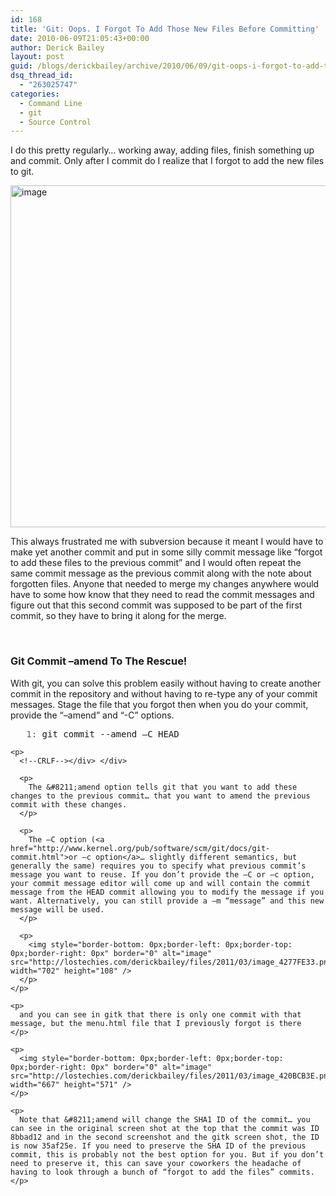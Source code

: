 ```yaml
---
id: 168
title: 'Git: Oops. I Forgot To Add Those New Files Before Committing'
date: 2010-06-09T21:05:43+00:00
author: Derick Bailey
layout: post
guid: /blogs/derickbailey/archive/2010/06/09/git-oops-i-forgot-to-add-those-new-files-before-committing.aspx
dsq_thread_id:
  - "263025747"
categories:
  - Command Line
  - git
  - Source Control
---
```

I do this pretty regularly… working away, adding files, finish something up and commit. Only after I commit do I realize that I forgot to add the new files to git. 

 <img style="border-bottom: 0px;border-left: 0px;border-top: 0px;border-right: 0px" border="0" alt="image" src="http://lostechies.com/derickbailey/files/2011/03/image_7D3FA709.png" width="702" height="547" />

This always frustrated me with subversion because it meant I would have to make yet another commit and put in some silly commit message like “forgot to add these files to the previous commit” and I would often repeat the same commit message as the previous commit along with the note about forgotten files. Anyone that needed to merge my changes anywhere would have to some how know that they need to read the commit messages and figure out that this second commit was supposed to be part of the first commit, so they have to bring it along for the merge.

&#160;

### Git Commit &#8211;amend To The Rescue!

With git, you can solve this problem easily without having to create another commit in the repository and without having to re-type any of your commit messages. Stage the file that you forgot then when you do your commit, provide the “&#8211;amend” and “-C” options. 

<div>
  <div>
    <pre><span style="color: #606060">   1:</span> git commit --amend –C HEAD</pre>
    
    <p>
      <!--CRLF--></div> </div> 
      
      <p>
        The &#8211;amend option tells git that you want to add these changes to the previous commit… that you want to amend the previous commit with these changes.
      </p>
      
      <p>
        The –C option (<a href="http://www.kernel.org/pub/software/scm/git/docs/git-commit.html">or –c option</a>… slightly different semantics, but generally the same) requires you to specify what previous commit’s message you want to reuse. If you don’t provide the –C or –c option, your commit message editor will come up and will contain the commit message from the HEAD commit allowing you to modify the message if you want. Alternatively, you can still provide a –m “message” and this new message will be used.
      </p>
      
      <p>
        <img style="border-bottom: 0px;border-left: 0px;border-top: 0px;border-right: 0px" border="0" alt="image" src="http://lostechies.com/derickbailey/files/2011/03/image_4277FE33.png" width="702" height="108" />
      </p>
    </p>
    
    <p>
      and you can see in gitk that there is only one commit with that message, but the menu.html file that I previously forgot is there
    </p>
    
    <p>
      <img style="border-bottom: 0px;border-left: 0px;border-top: 0px;border-right: 0px" border="0" alt="image" src="http://lostechies.com/derickbailey/files/2011/03/image_420BCB3E.png" width="667" height="571" />
    </p>
    
    <p>
      Note that &#8211;amend will change the SHA1 ID of the commit… you can see in the original screen shot at the top that the commit was ID 8bbad12 and in the second screenshot and the gitk screen shot, the ID is now 35af25e. If you need to preserve the SHA ID of the previous commit, this is probably not the best option for you. But if you don’t need to preserve it, this can save your coworkers the headache of having to look through a bunch of “forgot to add the files” commits.
    </p>